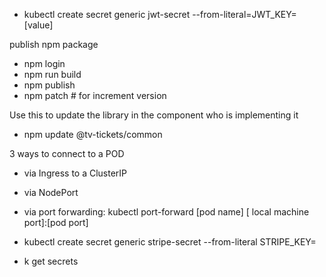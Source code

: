 - kubectl create secret generic jwt-secret --from-literal=JWT_KEY=[value]

publish npm package

- npm login
- npm run build
- npm publish
- npm patch # for increment version

Use this to update the library in the component who is implementing it
- npm update @tv-tickets/common

3 ways to connect to a POD
- via Ingress to a ClusterIP
- via NodePort
- via port forwarding: kubectl port-forward [pod name] [ local machine port]:[pod port]


- kubectl create secret generic stripe-secret --from-literal STRIPE_KEY=<your value>
- k get secrets